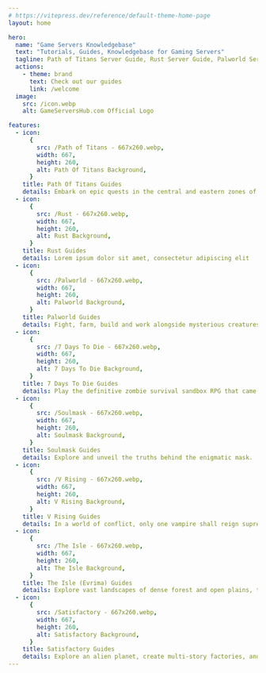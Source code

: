 ```yaml
---
# https://vitepress.dev/reference/default-theme-home-page
layout: home

hero:
  name: "Game Servers Knowledgebase"
  text: "Tutorials, Guides, Knowledgebase for Gaming Servers"
  tagline: Path of Titans Server Guide, Rust Server Guide, Palworld Server Guide, 7 Days To Die Server Guide, Soulmask Server Guide, V Rising Server Guide, The Isle Server Guide,
  actions:
    - theme: brand
      text: Check out our guides
      link: /welcome
  image:
    src: /icon.webp
    alt: GameServersHub.com Official Logo

features:
  - icon:
      {
        src: /Path of Titans - 667x260.webp,
        width: 667,
        height: 260,
        alt: Path Of Titans Background,
      }
    title: Path Of Titans Guides
    details: Embark on epic quests in the central and eastern zones of Gondwa. Explore challenging locations like Sharptooth Marsh and Rainbow Hills, and strive to become the best.
  - icon:
      {
        src: /Rust - 667x260.webp,
        width: 667,
        height: 260,
        alt: Rust Background,
      }
    title: Rust Guides
    details: Lorem ipsum dolor sit amet, consectetur adipiscing elit
  - icon:
      {
        src: /Palworld - 667x260.webp,
        width: 667,
        height: 260,
        alt: Palworld Background,
      }
    title: Palworld Guides
    details: Fight, farm, build and work alongside mysterious creatures called “Pals” in this completely new multiplayer, open world survival and crafting game!
  - icon:
      {
        src: /7 Days To Die - 667x260.webp,
        width: 667,
        height: 260,
        alt: 7 Days To Die Background,
      }
    title: 7 Days To Die Guides
    details: Play the definitive zombie survival sandbox RPG that came first. Navezgane awaits!
  - icon:
      {
        src: /Soulmask - 667x260.webp,
        width: 667,
        height: 260,
        alt: Soulmask Background,
      }
    title: Soulmask Guides
    details: Explore and unveil the truths behind the enigmatic mask.
  - icon:
      {
        src: /V Rising - 667x260.webp,
        width: 667,
        height: 260,
        alt: V Rising Background,
      }
    title: V Rising Guides
    details: In a world of conflict, only one vampire shall reign supreme. Dare you challenge the throne of Dracula?
  - icon:
      {
        src: /The Isle - 667x260.webp,
        width: 667,
        height: 260,
        alt: The Isle Background,
      }
    title: The Isle (Evrima) Guides
    details: Explore vast landscapes of dense forest and open plains, traverse treacherous mountains, and wade through dark swamps where horrors lurk.
  - icon:
      {
        src: /Satisfactory - 667x260.webp,
        width: 667,
        height: 260,
        alt: Satisfactory Background,
      }
    title: Satisfactory Guides
    details: Explore an alien planet, create multi-story factories, and enter conveyor belt heaven!
---
```

